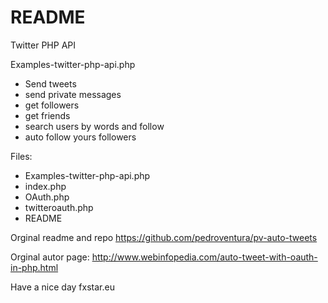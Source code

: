 # README #

Twitter PHP API 

Examples-twitter-php-api.php
- Send tweets
- send private messages
- get followers
- get friends
- search users by words and follow
- auto follow yours followers

Files:
+ Examples-twitter-php-api.php
+ index.php
+ OAuth.php
+ twitteroauth.php
+ README

Orginal readme and repo
https://github.com/pedroventura/pv-auto-tweets

Orginal autor page: 
http://www.webinfopedia.com/auto-tweet-with-oauth-in-php.html

Have a nice day
fxstar.eu
